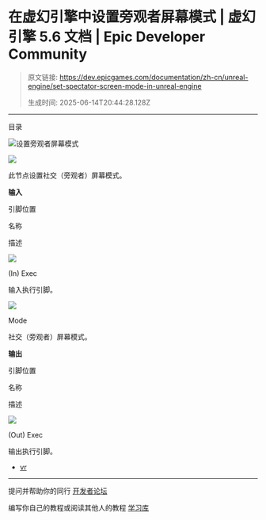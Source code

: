 # 在虚幻引擎中设置旁观者屏幕模式 | 虚幻引擎 5.6 文档 | Epic Developer Community

> 原文链接: https://dev.epicgames.com/documentation/zh-cn/unreal-engine/set-spectator-screen-mode-in-unreal-engine
> 
> 生成时间: 2025-06-14T20:44:28.128Z

---

目录

![设置旁观者屏幕模式](https://dev.epicgames.com/community/api/documentation/image/d26387f0-f59c-4872-93f7-f1e1cf240d49?resizing_type=fill&width=1920&height=335)

![](https://d1iv7db44yhgxn.cloudfront.net/documentation/images/f297989a-02de-4df1-998c-b29017cc326b/setspectatorscreenmodenode.png)

此节点设置社交（旁观者）屏幕模式。

**输入**

引脚位置

名称

描述

![](https://d1iv7db44yhgxn.cloudfront.net/documentation/images/c96182c8-4fa6-4b6d-83c1-f404ab86380d/setspectatorscreenmodenode_1.png)

(In) Exec

输入执行引脚。

![](https://d1iv7db44yhgxn.cloudfront.net/documentation/images/17861754-e6eb-4a9e-acc2-20f6b8f11db4/setspectatorscreenmodenode_2.png)

Mode

社交（旁观者）屏幕模式。

**输出**

引脚位置

名称

描述

![](https://d1iv7db44yhgxn.cloudfront.net/documentation/images/10cdad91-9185-4506-bcee-4effb09a46c5/setspectatorscreenmodenode_3.png)

(Out) Exec

输出执行引脚。

-   [vr](https://dev.epicgames.com/community/search?query=vr)

* * *

提问并帮助你的同行 [开发者论坛](https://forums.unrealengine.com/categories?tag=unreal-engine)

编写你自己的教程或阅读其他人的教程 [学习库](https://dev.epicgames.com/community/unreal-engine/learning)